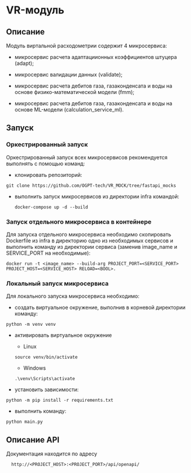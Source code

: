 # VR-модуль
## Описание
Модуль виртальной расходометрии содержит 4 микросервиса:

* микросервис расчета адаптациионных коэффициентов штуцера (adapt);

* микросервис валидации данных (validate);

* микросервис расчета дебитов газа, газаконденсата и воды на основе физико-математической модели (fmm);

* микросервис расчета дебитов газа, газаконденсата и воды на основе ML-модели (calculation_service_ml).

## Запуск

### Оркестрированный запуск

Оркестрированный запуск всех микросервисов рекомендуется выполнять с помощью команд:

* клонировать репозиторий:

```shell
git clone https://github.com/OGPT-tech/VR_MOCK/tree/fastapi_mocks
```

* выполнить запуск микросервисов из директории infra командой:
     ```shell
     docker-compose up -d --build
    ```
### Запуск отдельного микросервиса в контейнере
Для запуска отдельного микросервиса необходимо скопировать Dockerfile из infra в директорию одно из необходимых сервисов и выполнить команду из директории сервиса (заменив image_name и SERVICE_PORT на необходимые):
```shell
docker run -t <image_name> --build-arg PROJECT_PORT=<SERVICE_PORT> PROJECT_HOST=<SERVICE_HOST> RELOAD=<BOOL>.
```

### Локальный запуск микросервиса
Для локального запуска микросервиса необходимо:
* создать виртуальное окружение, выполнив в корневой директории команду:
```shell
python -m venv venv
```
* активировать виртуальное окружение

    * Linux
    ```shell
    source venv/bin/activate
    ```
    * Windows
    ```shell
    .\venv\Scripts\activate
    ```
* установить зависимости:
```shell
python -m pip install -r requirements.txt
```
* выполнить команду:
```shell
python main.py
```

## Описание API

Документация находится по адресу
```
  http://<PROJECT_HOST>:<PROJECT_PORT>/api/openapi/
```
